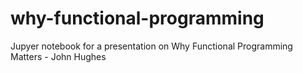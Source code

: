 # why-functional-programming
Jupyer notebook for a presentation on Why Functional Programming Matters - John Hughes
